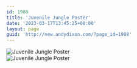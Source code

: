```yaml
---
id: 1988
title: 'Juvenile Jungle Poster'
date: '2023-03-17T13:45:25+00:00'
layout: page
guid: 'http://new.andydixon.com/?page_id=1988'
---
```


![Juvenile Jungle Poster](https://i0.wp.com/assets.g8x2.ldn.idrivee2-23.com/posters/Juvenile%20Jungle%20Poster%2001.jpg?w=1200&ssl=1 "Juvenile Jungle Poster")  
![Juvenile Jungle Poster](https://i0.wp.com/assets.g8x2.ldn.idrivee2-23.com/posters/Juvenile%20Jungle%20Poster%2002.jpg?w=1200&ssl=1 "Juvenile Jungle Poster")